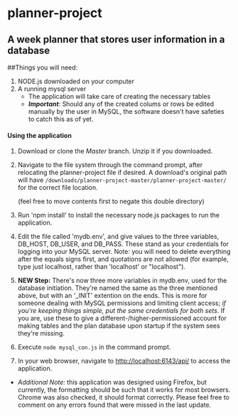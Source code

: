 # planner-project
## A week planner that stores user information in a database


##Things you will need:
1. NODE.js downloaded on your computer
2. A running mysql server
   * The application will take care of creating the necessary tables
   * **_Important_**: Should any of the created colums or rows be edited manually by the user in MySQL, the software doesn't have safeties to catch this as of yet.

#### Using the application
1. Download or clone the _Master_ branch. Unzip it if you downloaded.

2. Navigate to the file system through the command prompt, after relocating the planner-project file if desired. A download's original path will have `/downloads/planner-project-master/planner-project-master/` for the correct file location.

   (feel free to move contents first to negate this double directory)

3. Run 'npm install' to install the necessary node.js packages to run the application.

4. Edit the file called 'mydb.env', and give values to the three variables, DB_HOST, DB_USER, and DB_PASS. These stand as your credentials for logging into your MySQL server. Note: you will need to delete everything after the equals signs first, and quotations are not allowed (for example, type just localhost, rather than 'localhost' or "localhost").

5. __NEW Step:__ There's now three more variables in mydb.env, used for the database initiation. They're named the same as the three mentioned above, but with an '\_INIT' extention on the ends. This is more for someone dealing with MySQL permissions and limiting client access; _if you're keeping things simple, put the same credentials for both sets_. If you are, use these to give a different-/higher-permissioned account for making tables and the plan database upon startup if the system sees they're missing.

5. Execute `node mysql_con.js` in the command prompt.

6. In your web browser, navigate to [http://localhost:6143/api/](http://localhost:6143/api/ "To-Do Weekly List") to access the application.

 - *Additional Note:* this application was designed using Firefox, but currently, the formatting should be such that it works for most browsers. Chrome was also checked, it should format correctly. Please feel free to comment on any errors found that were missed in the last update.
